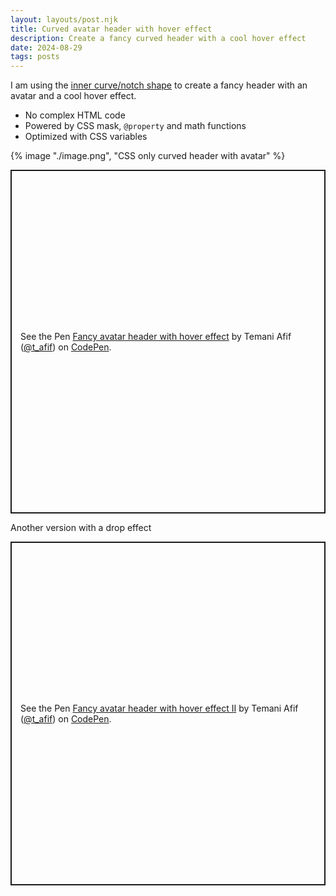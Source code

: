 ```yaml
---
layout: layouts/post.njk
title: Curved avatar header with hover effect
description: Create a fancy curved header with a cool hover effect
date: 2024-08-29
tags: posts
---
```


I am using the [inner curve/notch shape](https://css-shape.com/inner-curve/) to create a fancy header with an avatar and a cool hover effect.
* No complex HTML code
* Powered by CSS mask, `@property` and math functions
* Optimized with CSS variables

{% image "./image.png", "CSS only curved header with avatar" %}

<p class="codepen" data-height="550" data-default-tab="result" data-slug-hash="oNrMJXL" data-pen-title="Fancy avatar header with hover effect" data-preview="true" data-user="t_afif" style="height: 550px; box-sizing: border-box; display: flex; align-items: center; justify-content: center; border: 2px solid; margin: 1em 0; padding: 1em;">
  <span>See the Pen <a href="https://codepen.io/t_afif/pen/oNrMJXL">
  Fancy avatar header with hover effect</a> by Temani Afif (<a href="https://codepen.io/t_afif">@t_afif</a>)
  on <a href="https://codepen.io">CodePen</a>.</span>
</p>

Another version with a drop effect

<p class="codepen" data-height="550" data-default-tab="result" data-slug-hash="LYKqQVP" data-pen-title="Fancy avatar header with hover effect II" data-preview="true" data-user="t_afif" style="height: 550px; box-sizing: border-box; display: flex; align-items: center; justify-content: center; border: 2px solid; margin: 1em 0; padding: 1em;">
  <span>See the Pen <a href="https://codepen.io/t_afif/pen/LYKqQVP">
  Fancy avatar header with hover effect II</a> by Temani Afif (<a href="https://codepen.io/t_afif">@t_afif</a>)
  on <a href="https://codepen.io">CodePen</a>.</span>
</p>
<script async src="https://cpwebassets.codepen.io/assets/embed/ei.js"></script>